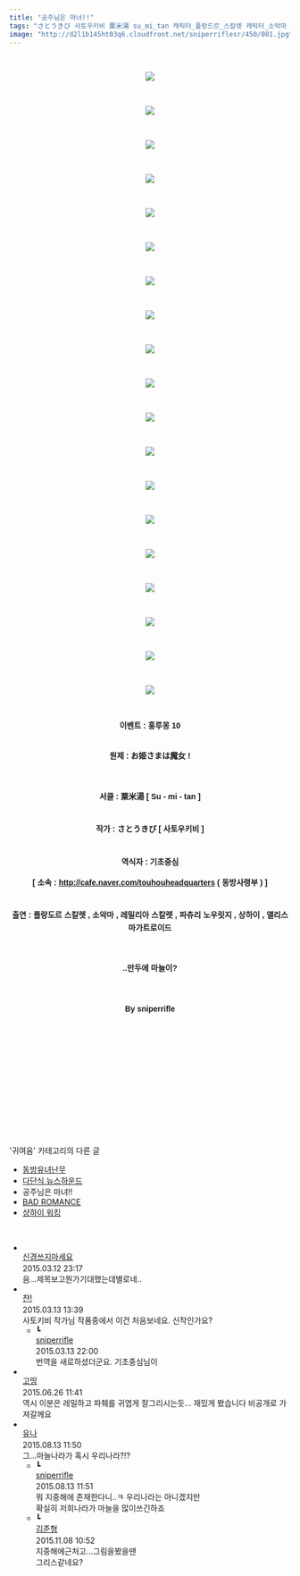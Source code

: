 ```yaml
---
title: "공주님은 마녀!!"
tags: "さとうきび 사토우키비 粟米湯 su_mi_tan 캐릭터_플랑드르_스칼렛 캐릭터_소악마 캐릭터_레밀리아_스칼렛 캐릭터_파츄리_널릿지 캐릭터_상하이 캐릭터_앨리스_마가트로이드 이벤트_홍루몽_10 귀여움"
image: "http://d2l1b145ht03q6.cloudfront.net/sniperriflesr/450/001.jpg"
---
```

<div class="article">
<p style="TEXT-ALIGN: center"><br/></p>
<p style="text-align: center;"><img src="{{ site.imgserver1 }}/sniperriflesr/450/001.jpg"/></p>
<p style="TEXT-ALIGN: center"><br/></p>
<p style="text-align: center;"><img src="{{ site.imgserver1 }}/sniperriflesr/450/002.jpg"/></p>
<p style="TEXT-ALIGN: center"><br/></p>
<p style="text-align: center;"><img src="{{ site.imgserver1 }}/sniperriflesr/450/003.jpg"/></p>
<p style="TEXT-ALIGN: center"><br/></p>
<p style="text-align: center;"><img src="{{ site.imgserver1 }}/sniperriflesr/450/004.jpg"/></p>
<p style="TEXT-ALIGN: center"><br/></p>
<p style="text-align: center;"><img src="{{ site.imgserver1 }}/sniperriflesr/450/005.jpg"/></p>
<p style="TEXT-ALIGN: center"><br/></p>
<p style="text-align: center;"><img src="{{ site.imgserver1 }}/sniperriflesr/450/006.jpg"/></p>
<p style="TEXT-ALIGN: center"><br/></p>
<p style="text-align: center;"><img src="{{ site.imgserver1 }}/sniperriflesr/450/007.jpg"/></p>
<p style="TEXT-ALIGN: center"><br/></p>
<p style="text-align: center;"><img src="{{ site.imgserver1 }}/sniperriflesr/450/008.jpg"/></p>
<p style="TEXT-ALIGN: center"><br/></p>
<p style="text-align: center;"><img src="{{ site.imgserver1 }}/sniperriflesr/450/009.jpg"/></p>
<p style="TEXT-ALIGN: center"><br/></p>
<p style="text-align: center;"><img src="{{ site.imgserver1 }}/sniperriflesr/450/010.jpg"/></p>
<p style="TEXT-ALIGN: center"><br/></p>
<p style="text-align: center;"><img src="{{ site.imgserver1 }}/sniperriflesr/450/011.jpg"/></p>
<p style="TEXT-ALIGN: center"><br/></p>
<p style="text-align: center;"><img src="{{ site.imgserver1 }}/sniperriflesr/450/012.jpg"/></p>
<p style="TEXT-ALIGN: center"><br/></p>
<p style="text-align: center;"><img src="{{ site.imgserver1 }}/sniperriflesr/450/013.jpg"/></p>
<p style="TEXT-ALIGN: center"><br/></p>
<p style="text-align: center;"><img src="{{ site.imgserver1 }}/sniperriflesr/450/014.jpg"/></p>
<p style="TEXT-ALIGN: center"><br/></p>
<p style="text-align: center;"><img src="{{ site.imgserver1 }}/sniperriflesr/450/015.jpg"/></p>
<p style="TEXT-ALIGN: center"><br/></p>
<p style="text-align: center;"><img src="{{ site.imgserver1 }}/sniperriflesr/450/016.jpg"/></p>
<p style="TEXT-ALIGN: center"><br/></p>
<p style="text-align: center;"><img src="{{ site.imgserver1 }}/sniperriflesr/450/017.jpg"/></p>
<p style="TEXT-ALIGN: center"><br/></p>
<p style="text-align: center;"><img src="{{ site.imgserver1 }}/sniperriflesr/450/018.jpg"/></p>
<p style="TEXT-ALIGN: center"><br/></p>
<p style="text-align: center;"><img src="{{ site.imgserver1 }}/sniperriflesr/450/019.jpg"/></p>
<p style="text-align: center;"><br/></p>
<p style="line-height: 1.6; font-family: 돋움, dotum, verdana, sans-serif; text-align: center;"><strong>이벤트 : 홍루몽 10</strong></p>
<p style="text-align: center;"><br/><strong style="font-family: 돋움, dotum, verdana, sans-serif; line-height: 1.6;">원제 : </strong><font face="돋움, dotum, verdana, sans-serif"><b>お姫さまは魔女 !</b></font></p>
<p style="line-height: 1.6; font-family: 돋움, dotum, verdana, sans-serif; text-align: center;"> </p>
<p style="line-height: 1.6; font-family: 돋움, dotum, verdana, sans-serif; text-align: center;"><strong>서클 : 粟米湯 [ Su - mi - tan ]</strong></p>
<p style="line-height: 1.6; font-family: 돋움, dotum, verdana, sans-serif; text-align: center;"><br/><strong>작가 : さとうきび [ 사토우키비 ]</strong></p>
<p style="line-height: 1.6; font-family: 돋움, dotum, verdana, sans-serif; text-align: center;"><br/><strong>역식자 : 기초중심</strong></p>
<p style="line-height: 1.6; font-family: 돋움, dotum, verdana, sans-serif; text-align: center;"><strong>[ 소속 : <a href="http://cafe.naver.com/touhouheadquarters" target="_blank">http://cafe.naver.com/touhouheadquarters</a> ( 동방사령부 ) ]</strong></p>
<p style="text-align: center;"><strong style="font-family: 돋움, dotum, verdana, sans-serif; line-height: 15.6000003814697px; text-align: start;"></strong><strong style="font-family: 돋움, dotum, verdana, sans-serif; line-height: 15.6000003814697px; text-align: start;"></strong></p>
<p style="line-height: 1.6; font-family: 돋움, dotum, verdana, sans-serif; text-align: center;"><br/><strong>출연 : 플랑도르 스칼렛 , 소악마 , 레밀리아 스칼렛 , 파츄리 노우릿지 , 상하이 , 앨리스 마가트로이드</strong></p>
<p style="line-height: 1.6; font-family: 돋움, dotum, verdana, sans-serif; text-align: center;"><strong><br/></strong></p>
<p style="line-height: 1.6; font-family: 돋움, dotum, verdana, sans-serif; text-align: center;"><span style="; "><b>..만두에 마늘이?</b></span></p>
<p style="line-height: 1.6; font-family: 돋움, dotum, verdana, sans-serif; text-align: center;"><strong><br/></strong></p>
<p style="line-height: 1.6; font-family: 돋움, dotum, verdana, sans-serif; text-align: center;"><strong><span style="; ">By sniperrifle</span></strong></p>
<p style="text-align: center;"><br/></p>
<p style="text-align: center;"><br/></p>
<p style="text-align: center;"><br/></p>
<p style="text-align: center;"><br/></p>
<p style="text-align: center;"><br/></p>
<p style="TEXT-ALIGN: center"><br/></p>
</div><br/>
<div class="another">
<p>'귀여움' 카테고리의 다른 글</p>
<ul>
<li><a href="/sniperriflesr_455">동방유녀난무</a></li>
<li><a href="/sniperriflesr_451">다단식 뉴스하운드</a></li>
<li>공주님은 마녀!!</li>
<li><a href="/sniperriflesr_446">BAD ROMANCE</a></li>
<li><a href="/sniperriflesr_445">샹하이 워킹</a></li>
</ul>
</div><br/>
<div class="comment" id="commentListBlock_450" style="display:block"><ul><li class="firstCmt"><div class="opinionListMenu">
<div class="icon"><img alt="" class="myicon" src="http://i1.daumcdn.net/pimg/blog/p_img/mycon/basic_2.gif"/></div>
<div class="fl">
<a class="bold" href="http://blog.daum.net/ghcjf1001" target="_blank">신경쓰지마세요 </a>
<div style="width: 1px; height: 1px; overflow: hidden; visibility: hidden; border:1px solid red">
<span id="uname1141" style="display:none;">신경쓰지마세요</span>
<span id="pwd1141" style="display:none;"></span>
<span id="emailblog1141" name="http://blog.daum.net/ghcjf1001" style="display:none;"></span>
<span id="open1141" style="display:none">Y</span>
</div>
</div>
<div class="sDateTime">2015.03.12 23:17</div>
</div>
<div class="cont" id="Text1141">음...제목보고뭔가기대했는데별로네..</div>
<div class="contReArea" id="inWrite1141" style="display:none;"></div>
<div class="cCont_line"></div>
</li><li class="firstCmt"><div class="opinionListMenu">
<div class="icon"><img alt="" class="myicon" src="http://i1.daumcdn.net/pimg/blog/p_img/mycon/basic_2.gif"/></div>
<div class="fl">
<a class="bold" href="http://blog.daum.net/ianknightoffrozensea" target="_blank">챤! </a>
<div style="width: 1px; height: 1px; overflow: hidden; visibility: hidden; border:1px solid red">
<span id="uname1143" style="display:none;">챤!</span>
<span id="pwd1143" style="display:none;"></span>
<span id="emailblog1143" name="http://blog.daum.net/ianknightoffrozensea" style="display:none;"></span>
<span id="open1143" style="display:none">Y</span>
</div>
</div>
<div class="sDateTime">2015.03.13 13:39</div>
</div>
<div class="cont" id="Text1143">사토키비 작가님 작품중에서 이건 처음보네요. 신작인가요?</div>
<div class="contReArea" id="inWrite1143" style="display:none;"></div>
<ul><li class="secondCmt"><div class="opinionListMenuRe" id="parent_1143">
<div class="reIcon">┗</div>
<div class="icon"><img alt="" class="myicon" src="http://cfile217.uf.daum.net/M21x21/23254B425446251B1045FF"/></div>
<div class="fl">
<a class="bold" href="http://blog.daum.net/sniperriflesr" target="_blank">sniperrifle </a>
<div style="width: 1px; height: 1px; overflow: hidden; visibility: hidden; border:1px solid red">
<span id="uname1144" style="display:none;">sniperrifle</span>
<span id="pwd1144" style="display:none;"></span>
<span id="emailblog1144" name="http://blog.daum.net/sniperriflesr" style="display:none;"></span>
<span id="open1144" style="display:none">Y</span>
</div>
</div>
<div class="sDateTime">2015.03.13 22:00</div>
</div>
<div class="contRe" id="Text1144">번역을 새로하셨더군요. 기초중심님이</div>
<div class="contReReArea" id="inWrite1144" style="display:none;"></div>
<div class="cCont_line"></div>
</li></ul></li><li class="firstCmt"><div class="opinionListMenu">
<div class="icon"><img alt="" class="myicon" src="http://i1.daumcdn.net/pimg/blog/p_img/mycon/basic_2.gif"/></div>
<div class="fl">
<a class="bold" href="http://blog.daum.net/gobu5410" target="_blank">고띵 </a>
<div style="width: 1px; height: 1px; overflow: hidden; visibility: hidden; border:1px solid red">
<span id="uname2337" style="display:none;">고띵</span>
<span id="pwd2337" style="display:none;"></span>
<span id="emailblog2337" name="http://blog.daum.net/gobu5410" style="display:none;"></span>
<span id="open2337" style="display:none">Y</span>
</div>
</div>
<div class="sDateTime">2015.06.26 11:41</div>
</div>
<div class="cont" id="Text2337">역시 이분은 레밀하고 파췌를 귀엽게 잘그리시는듯... 재밌게 봤습니다 비공개로 가져갈께요</div>
<div class="contReArea" id="inWrite2337" style="display:none;"></div>
<div class="cCont_line"></div>
</li><li class="firstCmt"><div class="opinionListMenu">
<div class="icon"><img alt="" class="myicon" src="http://i1.daumcdn.net/pimg/blog/p_img/mycon/basic_2.gif"/></div>
<div class="fl">
<a class="bold" href="http://blog.daum.net/2003rooda" target="_blank">유나 </a>
<div style="width: 1px; height: 1px; overflow: hidden; visibility: hidden; border:1px solid red">
<span id="uname3140" style="display:none;">유나</span>
<span id="pwd3140" style="display:none;"></span>
<span id="emailblog3140" name="http://blog.daum.net/2003rooda" style="display:none;"></span>
<span id="open3140" style="display:none">Y</span>
</div>
</div>
<div class="sDateTime">2015.08.13 11:50</div>
</div>
<div class="cont" id="Text3140">그...마늘나라가 혹시 우리나라?!?</div>
<div class="contReArea" id="inWrite3140" style="display:none;"></div>
<ul><li class="secondCmt"><div class="opinionListMenuRe" id="parent_3140">
<div class="reIcon">┗</div>
<div class="icon"><img alt="" class="myicon" src="http://cfile217.uf.daum.net/M21x21/23254B425446251B1045FF"/></div>
<div class="fl">
<a class="bold" href="http://blog.daum.net/sniperriflesr" target="_blank">sniperrifle </a>
<div style="width: 1px; height: 1px; overflow: hidden; visibility: hidden; border:1px solid red">
<span id="uname3141" style="display:none;">sniperrifle</span>
<span id="pwd3141" style="display:none;"></span>
<span id="emailblog3141" name="http://blog.daum.net/sniperriflesr" style="display:none;"></span>
<span id="open3141" style="display:none">Y</span>
</div>
</div>
<div class="sDateTime">2015.08.13 11:51</div>
</div>
<div class="contRe" id="Text3141">뭐 지중해에 존재한다니..ㅋ 우리나라는 아니겠지만<br/>확실히 저희나라가 마늘을 많이쓰긴하죠</div>
<div class="contReReArea" id="inWrite3141" style="display:none;"></div>
</li><li class="secondCmt"><div class="opinionListMenuRe" id="parent_3140">
<div class="reIcon">┗</div>
<div class="icon"><img alt="" class="myicon" src="http://i1.daumcdn.net/pimg/blog/p_img/mycon/basic_2.gif"/></div>
<div class="fl">
<a class="bold" href="http://blog.daum.net/riv0102" target="_blank">김준형 </a>
<div style="width: 1px; height: 1px; overflow: hidden; visibility: hidden; border:1px solid red">
<span id="uname5094" style="display:none;">김준형</span>
<span id="pwd5094" style="display:none;"></span>
<span id="emailblog5094" name="http://blog.daum.net/riv0102" style="display:none;"></span>
<span id="open5094" style="display:none">Y</span>
</div>
</div>
<div class="sDateTime">2015.11.08 10:52</div>
</div>
<div class="contRe" id="Text5094">지중해에근처고...그림을봤을땐 <br/>
그리스같네요?</div>
<div class="contReReArea" id="inWrite5094" style="display:none;"></div>
</li></ul></li></ul>
</div><br/>
<br/>
<p id="refer"></p>
<br/>

